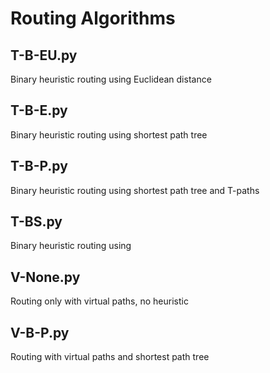 # Routing Algorithms

## T-B-EU.py
Binary heuristic routing using Euclidean distance

## T-B-E.py
Binary heuristic routing using shortest path tree 

## T-B-P.py
Binary heuristic routing using shortest path tree and T-paths

## T-BS.py
Binary heuristic routing using 

## V-None.py
Routing only with virtual paths, no heuristic

## V-B-P.py
Routing with virtual paths and shortest path tree


